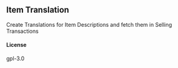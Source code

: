 ## Item Translation

Create Translations for Item Descriptions and fetch them in Selling Transactions

#### License

gpl-3.0